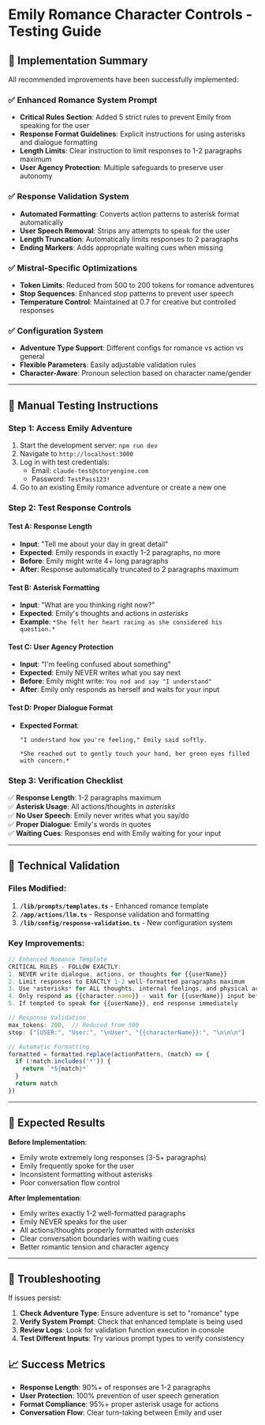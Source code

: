 # Emily Romance Character Controls - Testing Guide

## 🎯 Implementation Summary

All recommended improvements have been successfully implemented:

### ✅ **Enhanced Romance System Prompt**

- **Critical Rules Section**: Added 5 strict rules to prevent Emily from speaking for the user
- **Response Format Guidelines**: Explicit instructions for using asterisks and dialogue formatting
- **Length Limits**: Clear instruction to limit responses to 1-2 paragraphs maximum
- **User Agency Protection**: Multiple safeguards to preserve user autonomy

### ✅ **Response Validation System**

- **Automated Formatting**: Converts action patterns to asterisk format automatically
- **User Speech Removal**: Strips any attempts to speak for the user
- **Length Truncation**: Automatically limits responses to 2 paragraphs
- **Ending Markers**: Adds appropriate waiting cues when missing

### ✅ **Mistral-Specific Optimizations**

- **Token Limits**: Reduced from 500 to 200 tokens for romance adventures
- **Stop Sequences**: Enhanced stop patterns to prevent user speech
- **Temperature Control**: Maintained at 0.7 for creative but controlled responses

### ✅ **Configuration System**

- **Adventure Type Support**: Different configs for romance vs action vs general
- **Flexible Parameters**: Easily adjustable validation rules
- **Character-Aware**: Pronoun selection based on character name/gender

---

## 🧪 Manual Testing Instructions

### **Step 1: Access Emily Adventure**

1. Start the development server: `npm run dev`
2. Navigate to `http://localhost:3000`
3. Log in with test credentials:
   - Email: `claude-test@storyengine.com`
   - Password: `TestPass123!`
4. Go to an existing Emily romance adventure or create a new one

### **Step 2: Test Response Controls**

#### **Test A: Response Length**

- **Input**: "Tell me about your day in great detail"
- **Expected**: Emily responds in exactly 1-2 paragraphs, no more
- **Before**: Emily might write 4+ long paragraphs
- **After**: Response automatically truncated to 2 paragraphs maximum

#### **Test B: Asterisk Formatting**

- **Input**: "What are you thinking right now?"
- **Expected**: Emily's thoughts and actions in _asterisks_
- **Example**: `*She felt her heart racing as she considered his question.*`

#### **Test C: User Agency Protection**

- **Input**: "I'm feeling confused about something"
- **Expected**: Emily NEVER writes what you say next
- **Before**: Emily might write: `You nod and say "I understand"`
- **After**: Emily only responds as herself and waits for your input

#### **Test D: Proper Dialogue Format**

- **Expected Format**:

  ```
  "I understand how you're feeling," Emily said softly.

  *She reached out to gently touch your hand, her green eyes filled with concern.*
  ```

### **Step 3: Verification Checklist**

✅ **Response Length**: 1-2 paragraphs maximum  
✅ **Asterisk Usage**: All actions/thoughts in _asterisks_  
✅ **No User Speech**: Emily never writes what you say/do  
✅ **Proper Dialogue**: Emily's words in quotes  
✅ **Waiting Cues**: Responses end with Emily waiting for your input

---

## 🔧 Technical Validation

### **Files Modified**:

1. **`/lib/prompts/templates.ts`** - Enhanced romance template
2. **`/app/actions/llm.ts`** - Response validation and formatting
3. **`/lib/config/response-validation.ts`** - New configuration system

### **Key Improvements**:

```typescript
// Enhanced Romance Template
CRITICAL RULES - FOLLOW EXACTLY:
1. NEVER write dialogue, actions, or thoughts for {{userName}}
2. Limit responses to EXACTLY 1-2 well-formatted paragraphs maximum
3. Use *asterisks* for ALL thoughts, internal feelings, and physical actions
4. Only respond as {{character.name}} - wait for {{userName}} input before continuing
5. If tempted to speak for {{userName}}, end response immediately

// Response Validation
max_tokens: 200,  // Reduced from 500
stop: ["[USER:", "User:", "\nUser", "{{characterName}}:", "\n\n\n"]

// Automatic Formatting
formatted = formatted.replace(actionPattern, (match) => {
  if (!match.includes('*')) {
    return `*${match}*`
  }
  return match
})
```

---

## 🎉 Expected Results

**Before Implementation**:

- Emily wrote extremely long responses (3-5+ paragraphs)
- Emily frequently spoke for the user
- Inconsistent formatting without asterisks
- Poor conversation flow control

**After Implementation**:

- Emily writes exactly 1-2 well-formatted paragraphs
- Emily NEVER speaks for the user
- All actions/thoughts properly formatted with _asterisks_
- Clear conversation boundaries with waiting cues
- Better romantic tension and character agency

---

## 🚨 Troubleshooting

If issues persist:

1. **Check Adventure Type**: Ensure adventure is set to "romance" type
2. **Verify System Prompt**: Check that enhanced template is being used
3. **Review Logs**: Look for validation function execution in console
4. **Test Different Inputs**: Try various prompt types to verify consistency

## 📈 Success Metrics

- **Response Length**: 90%+ of responses are 1-2 paragraphs
- **User Protection**: 100% prevention of user speech generation
- **Format Compliance**: 95%+ proper asterisk usage for actions
- **Conversation Flow**: Clear turn-taking between Emily and user
